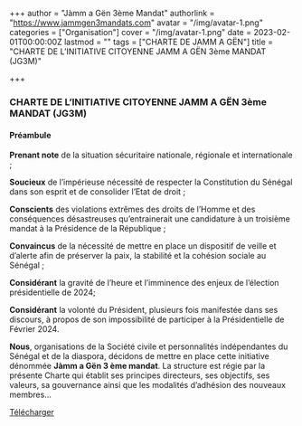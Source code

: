 +++
author = "Jàmm a Gën 3ème Mandat"
authorlink = "https://www.jammgen3mandats.com"
avatar = "/img/avatar-1.png"
categories = ["Organisation"]
cover = "/img/avatar-1.png"
date = 2023-02-01T00:00:00Z
lastmod = ""
tags = ["CHARTE DE JAMM A GËN"]
title = "CHARTE DE L’INITIATIVE CITOYENNE JAMM A GËN 3ème MANDAT (JG3M)"

+++
### **CHARTE DE L’INITIATIVE CITOYENNE JAMM A GËN 3ème MANDAT (JG3M)**

#### **Préambule** 

**Prenant note** de la situation sécuritaire nationale, régionale et internationale ; 

**Soucieux** de l’impérieuse nécessité de respecter la Constitution du Sénégal dans son esprit et de consolider l’Etat de droit ; 

**Conscients** des violations extrêmes des droits de l’Homme et des conséquences désastreuses qu’entrainerait une candidature à un troisième mandat à la Présidence de la République ; 

**Convaincus** de la nécessité de mettre en place un dispositif de veille et d’alerte afin de préserver la paix, la stabilité et la cohésion sociale au Sénégal ; 

**Considérant** la gravité de l’heure et l’imminence des enjeux de l’élection présidentielle de 2024;

**Considérant** la volonté du Président, plusieurs fois manifestée dans ses discours, à propos de son impossibilité de participer à la Présidentielle de Février 2024. 

**Nous**, organisations de la Société civile et personnalités indépendantes du Sénégal et de la diaspora, décidons de mettre en place cette initiative dénommée **Jàmm a Gën 3 ème mandat**. La structure est régie par la présente Charte qui établit ses principes directeurs, ses objectifs, ses valeurs, sa gouvernance ainsi que les modalités d’adhésion des nouveaux membres...

[Télécharger](https://update.africtivistes.org/wp-content/uploads/2023/02/CHARTE-DE-JAMM-A-GEN-3eme-MANDAT_Final.docx.pdf "https://update.africtivistes.org/wp-content/uploads/2023/02/CHARTE-DE-JAMM-A-GEN-3eme-MANDAT_Final.docx.pdf")